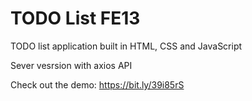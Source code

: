 # TODO List FE13




TODO list application built in HTML, CSS and JavaScript

Sever vesrsion with axios API
 



Check out the demo: https://bit.ly/39i85rS
